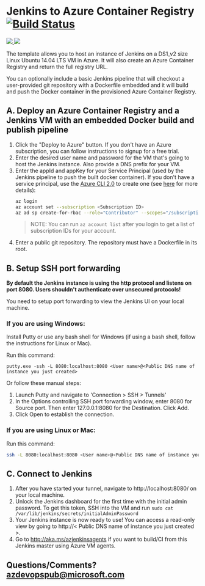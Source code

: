 # Jenkins to Azure Container Registry [![Build Status](http://devops-ci.westcentralus.cloudapp.azure.com/job/qs/job/201-jenkins-acr/badge/icon)](http://devops-ci.westcentralus.cloudapp.azure.com/blue/organizations/jenkins/qs%2F201-jenkins-acr/activity)

<a href="https://portal.azure.com/#create/Microsoft.Template/uri/https%3A%2F%2Fraw.githubusercontent.com%2FAzure%2Fazure-quickstart-templates%2Fmaster%2F201-jenkins-acr%2Fazuredeploy.json" target="_blank">
    <img src="http://azuredeploy.net/deploybutton.png"/>
</a>
<a href="http://armviz.io/#/?load=https%3A%2F%2Fraw.githubusercontent.com%2FAzure%2Fazure-quickstart-templates%2Fmaster%2F201-jenkins-acr%2Fazuredeploy.json" target="_blank">
    <img src="http://armviz.io/visualizebutton.png"/>
</a>

The template allows you to host an instance of Jenkins on a DS1_v2 size Linux Ubuntu 14.04 LTS VM in Azure. It will also create an Azure Container Registry and return the full registry URL.

You can optionally include a basic Jenkins pipeline that will checkout a user-provided git repository with a Dockerfile embedded and it will build and push the Docker container in the provisioned Azure Container Registry.

## A. Deploy an Azure Container Registry and a Jenkins VM with an embedded Docker build and publish pipeline
1. Click the "Deploy to Azure" button. If you don't have an Azure subscription, you can follow instructions to signup for a free trial.
1. Enter the desired user name and password for the VM that's going to host the Jenkins instance. Also provide a DNS prefix for your VM.
1. Enter the appId and appKey for your Service Principal (used by the Jenkins pipeline to push the built docker container). If you don't have a service principal, use the [Azure CLI 2.0](https://docs.microsoft.com/cli/azure/install-azure-cli) to create one (see [here](https://docs.microsoft.com/cli/azure/create-an-azure-service-principal-azure-cli?toc=%2fazure%2fazure-resource-manager%2ftoc.json) for more details):
    ```bash
    az login
    az account set --subscription <Subscription ID>
    az ad sp create-for-rbac --role="Contributor" --scopes="/subscriptions/<Subscription ID>" --name "Spinnaker"
    ```
    > NOTE: You can run `az account list` after you login to get a list of subscription IDs for your account.
1. Enter a public git repository. The repository must have a Dockerfile in its root.

## B. Setup SSH port forwarding
**By default the Jenkins instance is using the http protocol and listens on port 8080. Users shouldn't authenticate over unsecured protocols!**

You need to setup port forwarding to view the Jenkins UI on your local machine.

### If you are using Windows:
Install Putty or use any bash shell for Windows (if using a bash shell, follow the instructions for Linux or Mac).

Run this command:
```
putty.exe -ssh -L 8080:localhost:8080 <User name>@<Public DNS name of instance you just created>
```

Or follow these manual steps:
1. Launch Putty and navigate to 'Connection > SSH > Tunnels'
1. In the Options controlling SSH port forwarding window, enter 8080 for Source port. Then enter 127.0.0.1:8080 for the Destination. Click Add.
1. Click Open to establish the connection.

### If you are using Linux or Mac:
Run this command:
```bash
ssh -L 8080:localhost:8080 <User name>@<Public DNS name of instance you just created>
```

## C. Connect to Jenkins

1. After you have started your tunnel, navigate to http://localhost:8080/ on your local machine.
1. Unlock the Jenkins dashboard for the first time with the initial admin password. To get this token, SSH into the VM and run `sudo cat /var/lib/jenkins/secrets/initialAdminPassword`
1. Your Jenkins instance is now ready to use! You can access a read-only view by going to http://< Public DNS name of instance you just created >.
1. Go to http://aka.ms/azjenkinsagents if you want to build/CI from this Jenkins master using Azure VM agents.

## Questions/Comments? azdevopspub@microsoft.com